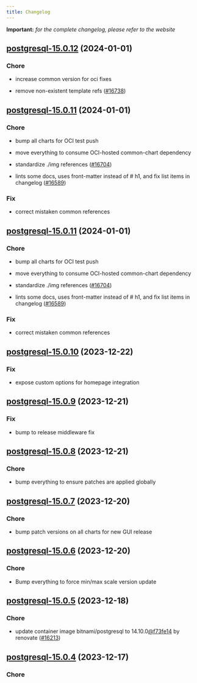 ```yaml
---
title: Changelog
---
```


**Important:**
*for the complete changelog, please refer to the website*



## [postgresql-15.0.12](https://github.com/truecharts/charts/compare/postgresql-15.0.11...postgresql-15.0.12) (2024-01-01)

### Chore



- increase common version for oci fixes

- remove non-existent template refs ([#16738](https://github.com/truecharts/charts/issues/16738))


## [postgresql-15.0.11](https://github.com/truecharts/charts/compare/postgresql-15.0.10...postgresql-15.0.11) (2024-01-01)

### Chore



- bump all charts for OCI test push

- move everything to consume OCI-hosted common-chart dependency

- standardize ./img references ([#16704](https://github.com/truecharts/charts/issues/16704))

- lints some docs, uses front-matter instead of # h1, and fix list items in changelog ([#16589](https://github.com/truecharts/charts/issues/16589))

### Fix



- correct mistaken common references


## [postgresql-15.0.11](https://github.com/truecharts/charts/compare/postgresql-15.0.10...postgresql-15.0.11) (2024-01-01)

### Chore



- bump all charts for OCI test push

- move everything to consume OCI-hosted common-chart dependency

- standardize ./img references ([#16704](https://github.com/truecharts/charts/issues/16704))

- lints some docs, uses front-matter instead of # h1, and fix list items in changelog ([#16589](https://github.com/truecharts/charts/issues/16589))

### Fix



- correct mistaken common references
## [postgresql-15.0.10](https://github.com/truecharts/charts/compare/postgresql-15.0.9...postgresql-15.0.10) (2023-12-22)

### Fix

- expose custom options for homepage integration

## [postgresql-15.0.9](https://github.com/truecharts/charts/compare/postgresql-15.0.8...postgresql-15.0.9) (2023-12-21)

### Fix

- bump to release middleware fix

## [postgresql-15.0.8](https://github.com/truecharts/charts/compare/postgresql-15.0.7...postgresql-15.0.8) (2023-12-21)

### Chore

- bump everything to ensure patches are applied globally

## [postgresql-15.0.7](https://github.com/truecharts/charts/compare/postgresql-15.0.6...postgresql-15.0.7) (2023-12-20)

### Chore

- bump patch versions on all charts for new GUI release

## [postgresql-15.0.6](https://github.com/truecharts/charts/compare/postgresql-15.0.5...postgresql-15.0.6) (2023-12-20)

### Chore

- Bump everything to force min/max scale version update

## [postgresql-15.0.5](https://github.com/truecharts/charts/compare/postgresql-15.0.4...postgresql-15.0.5) (2023-12-18)

### Chore

- update container image bitnami/postgresql to 14.10.0[@f73fe14](https://github.com/f73fe14) by renovate ([#16213](https://github.com/truecharts/charts/issues/16213))

## [postgresql-15.0.4](https://github.com/truecharts/charts/compare/postgresql-15.0.3...postgresql-15.0.4) (2023-12-17)

### Chore
